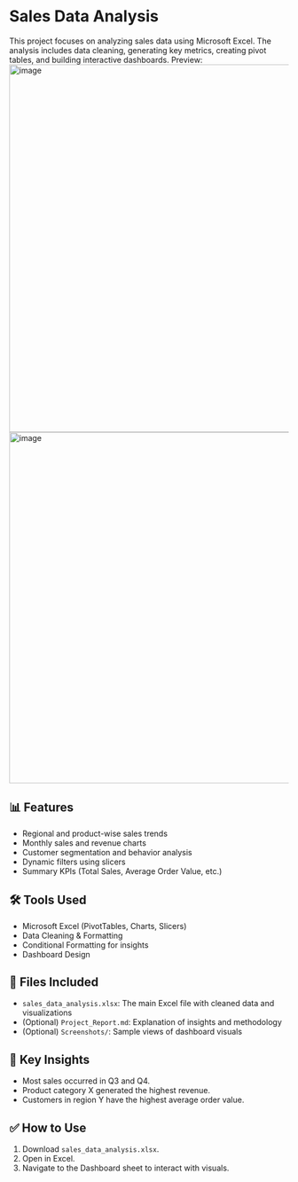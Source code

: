# Sales Data Analysis

This project focuses on analyzing sales data using Microsoft Excel. The analysis includes data cleaning, generating key metrics, creating pivot tables, and building interactive dashboards.
Preview:
<img width="1618" height="663" alt="image" src="https://github.com/user-attachments/assets/5e17c84c-73f8-4537-8786-0427455b83a2" />
<img width="1560" height="633" alt="image" src="https://github.com/user-attachments/assets/14e67536-64f5-40b7-9c68-b0cce81675b7" />



## 📊 Features

- Regional and product-wise sales trends
- Monthly sales and revenue charts
- Customer segmentation and behavior analysis
- Dynamic filters using slicers
- Summary KPIs (Total Sales, Average Order Value, etc.)

## 🛠 Tools Used

- Microsoft Excel (PivotTables, Charts, Slicers)
- Data Cleaning & Formatting
- Conditional Formatting for insights
- Dashboard Design

## 📁 Files Included

- `sales_data_analysis.xlsx`: The main Excel file with cleaned data and visualizations
- (Optional) `Project_Report.md`: Explanation of insights and methodology
- (Optional) `Screenshots/`: Sample views of dashboard visuals

## 📌 Key Insights

- Most sales occurred in Q3 and Q4.
- Product category X generated the highest revenue.
- Customers in region Y have the highest average order value.

## ✅ How to Use

1. Download `sales_data_analysis.xlsx`.
2. Open in Excel.
3. Navigate to the Dashboard sheet to interact with visuals.
